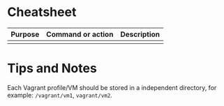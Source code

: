 # Cheatsheet

| Purpose | Command or action | Description |
|---------|-------------------|-------------|
|         |                   |             |

# Tips and Notes

Each Vagrant profile/VM should be stored in a independent directory, for example: `/vagrant/vm1`, `vagrant/vm2`.